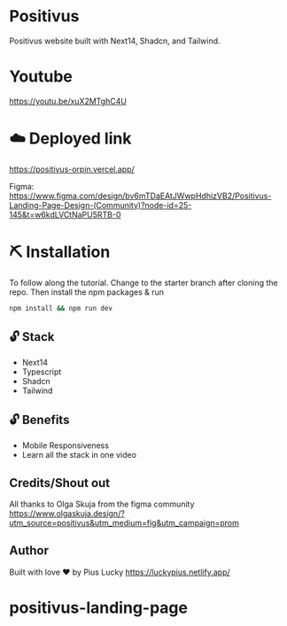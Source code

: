 # Positivus
Positivus website built with Next14, Shadcn, and Tailwind.

# Youtube
https://youtu.be/xuX2MTghC4U

# ☁️ Deployed link
https://positivus-orpin.vercel.app/

Figma:  
https://www.figma.com/design/bv6mTDaEAtJWwpHdhizVB2/Positivus-Landing-Page-Design-(Community)?node-id=25-145&t=w6kdLVCtNaPU5RTB-0

# ⛏️ Installation
To follow along the tutorial. Change to the starter branch  after cloning the repo.
Then install the npm packages & run
```bash
npm install && npm run dev
```


## 🔓 Stack
- Next14
- Typescript
- Shadcn
- Tailwind

## 🔓 Benefits
- Mobile Responsiveness
- Learn all the stack in one video


## Credits/Shout out
All thanks to Olga Skuja from the figma community
https://www.olgaskuja.design/?utm_source=positivus&utm_medium=fig&utm_campaign=prom

## Author
Built with love ❤️ by Pius Lucky https://luckypius.netlify.app/

# positivus-landing-page
